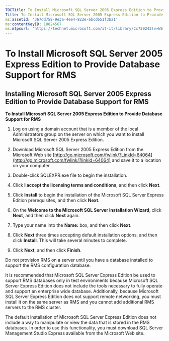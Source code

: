 ```yaml
---
TOCTitle: To Install Microsoft SQL Server 2005 Express Edition to Provide Database Support for RMS
Title: To Install Microsoft SQL Server 2005 Express Edition to Provide Database Support for RMS
ms:assetid: '367dd758-9e3a-4ee4-822e-6bcd651f3ba1'
ms:contentKeyID: 18824567
ms:mtpsurl: 'https://technet.microsoft.com/it-it/library/Cc720242(v=WS.10)'
---
```


To Install Microsoft SQL Server 2005 Express Edition to Provide Database Support for RMS
========================================================================================

Installing Microsoft SQL Server 2005 Express Edition to Provide Database Support for RMS
----------------------------------------------------------------------------------------

**To Install Microsoft SQL Server 2005 Express Edition to Provide Database Support for RMS**
1.  Log on using a domain account that is a member of the local Administrators group on the server on which you want to install Microsoft SQL Server 2005 Express Edition.

2.  Download Microsoft SQL Server 2005 Express Edition from the Microsoft Web site [http://go.microsoft.com/fwlink/?LinkId=64064](http://go.microsoft.com/fwlink/?linkid=64064) and save it to a location on your computer.

3.  Double-click SQLEXPR.exe file to begin the installation.

4.  Click **I accept the licensing terms and conditions**, and then click **Next**.

5.  Click **Install** to begin the installation of the Microsoft SQL Server Express Edition prerequisites, and then click **Next**.

6.  On the **Welcome to the Microsoft SQL Server Installation Wizard**, click **Next**, and then click **Next** again.

7.  Type your name into the **Name:** box, and then click **Next**.

8.  Click **Next** three times accepting default installation options, and then click **Install**. This will take several minutes to complete.

9.  Click **Next**, and then click **Finish**.

Do not provision RMS on a server until you have a database installed to support the RMS configuration database.

It is recommended that Microsoft SQL Server Express Edition be used to support RMS databases only in test environments because Microsoft SQL Server Express Edition does not include the tools necessary to fully operate and support an enterprise wide database. Additionally, because Microsoft SQL Server Express Edition does not support remote networking, you must install it on the same server as RMS and you cannot add additional RMS servers to the RMS cluster.

The default installation of Microsoft SQL Server Express Edition does not include a way to manipulate or view the data that is stored in the RMS databases. In order to use this functionality, you must download SQL Server Management Studio Express available from the Microsoft Web site.
